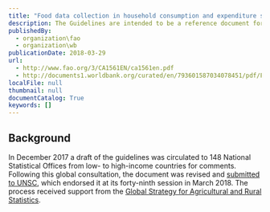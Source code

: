 ```yaml
---
title: "Food data collection in household consumption and expenditure surveys: Guidelines for low-and middle-income countries"
description: The Guidelines are intended to be a reference document for National Statistical Offices, survey practitioners, and national and international agencies designing household surveys that involve the collection of food consumption and expenditure data.  The recommendations in these guidelines are intended to assist practitioners in improving survey design, while taking into account the cost of organizing a survey and the constraints statistical offices in low- and middle-income countries face. The guidelines were put together by a team led by FAO and the World Bank, with inputs from representatives of national statistical offices, international organizations, survey practitioners, academics, and experts in different disciplines.
publishedBy:
  - organization\fao
  - organization\wb
publicationDate: 2018-03-29
url:
  - http://www.fao.org/3/CA1561EN/ca1561en.pdf
  - http://documents1.worldbank.org/curated/en/793601587034078451/pdf/Food-Data-Collection-in-Household-Consumption-and-Expenditure-Surveys-Guidelines-for-Low-and-Middle-Income-Countries.pdf
localFile: null
thumbnail: null
documentCatalog: True
keywords: []
---
```


## Background

In December 2017 a draft of the guidelines was circulated to 148 National Statistical Offices from low- to high-income countries for comments. Following this global consultation, the document was revised and [submitted to UNSC](https://unstats.un.org/unsd/statcom/49th-session/documents/BG-Item3j-Guidelines-Food-Consumption-E.pdf), which endorsed it at its forty-ninth session in March 2018. The process received support from the [Global Strategy for Agricultural and Rural Statistics](http://www.gsars.org/).

